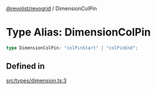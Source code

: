 [@revolist/revogrid](README.md) / DimensionColPin

# Type Alias: DimensionColPin

```ts
type DimensionColPin: "colPinStart" | "colPinEnd";
```

## Defined in

[src/types/dimension.ts:3](https://github.com/revolist/revogrid/blob/e9570f9d5c0f862a9433b930661de46c89a93bd7/src/types/dimension.ts#L3)
